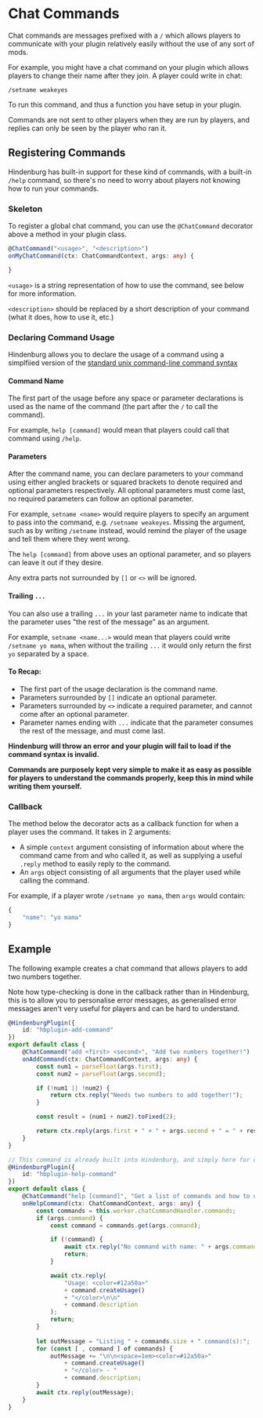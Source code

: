 # Chat Commands
Chat commands are messages prefixed with a `/` which allows players to communicate
with your plugin relatively easily without the use of any sort of mods.

For example, you might have a chat command on your plugin which allows players
to change their name after they join. A player could write in chat:

`/setname weakeyes`

To run this command, and thus a function you have setup in your plugin.

Commands are not sent to other players when they are run by players, and replies
can only be seen by the player who ran it.

## Registering Commands
Hindenburg has built-in support for these kind of commands, with a built-in
`/help` command, so there's no need to worry about players not knowing how to
run your commands.

### Skeleton
To register a global chat command, you can use the `@ChatCommand` decorator above
a method in your plugin class.

```ts
@ChatCommand("<usage>", "<description>")
onMyChatCommand(ctx: ChatCommandContext, args: any) {

}
```

`<usage>` is a string representation of how to use the command, see below for
more information.

`<description>` should be replaced by a short description of your command (what
it does, how to use it, etc.)

### Declaring Command Usage
Hindenburg allows you to declare the usage of a command using a simplfiied version
of the [standard
unix command-line command syntax](https://en.wikipedia.org/wiki/Command-line_interface#Command_description_syntax)

#### Command Name

The first part of the usage before any space or parameter declarations is used
as the name of the command (the part after the `/` to call the command).

For example, `help [command]` would mean that players could call that command using
`/help`.

#### Parameters
After the command name, you can declare parameters to your command using either
angled brackets or squared brackets to denote required and optional parameters
respectively. All optional parameters must come last, no required parameters can
follow an optional parameter.

For example, `setname <name>` would require players to specify an argument to pass
into the command, e.g. `/setname weakeyes`. Missing the argument, such as by writing
`/setname` instead, would remind the player of the usage and tell them where they
went wrong.

The `help [command]` from above uses an optional parameter, and so players can
leave it out if they desire.

Any extra parts not surrounded by `[]` or `<>` will be ignored.

#### Trailing `...`
You can also use a trailing `...` in your last parameter name to indicate that the
parameter uses "the rest of the message" as an argument.

For example, `setname <name...>` would mean that players could write `/setname yo mama`,
when without the trailing `...` it would only return the first `yo` separated by
a space.

#### To Recap:
* The first part of the usage declaration is the command name.
* Parameters surrounded by `[]` indicate an optional parameter.
* Parameters surrounded by `<>` indicate a required parameter, and cannot come
after an optional parameter.
* Parameter names ending with `...` indicate that the parameter consumes the
rest of the message, and must come last.

**Hindenburg will throw an error and your plugin will fail to load if the command
syntax is invalid.**

**Commands are purposely kept very simple to make it as easy as possible for
players to understand the commands properly, keep this in mind while writing them
yourself.**

### Callback
The method below the decorator acts as a callback function for when a player
uses the command. It takes in 2 arguments:

* A simple `context` argument consisting of information about where the command
came from and who called it, as well as supplying a useful `.reply` method to easily
reply to the command. 
* An `args` object consisting of all arguments that the player used while calling
the command.

For example, if a player wrote `/setname yo mama`, then `args` would contain:
```typescript
{
    "name": "yo mama"
}
```

## Example
The following example creates a chat command that allows players to add two numbers
together.

Note how type-checking is done in the callback rather than in Hindenburg, this
is to allow you to personalise error messages, as generalised error messages aren't
very useful for players and can be hard to understand.
```ts
@HindenburgPlugin({
    id: "hbplugin-add-command"
})
export default class {
    @ChatCommand("add <first> <second>", "Add two numbers together!")
    onAddCommand(ctx: ChatCommandContext, args: any) {
        const num1 = parseFloat(args.first);
        const num2 = parseFloat(args.second);

        if (!num1 || !num2) {
            return ctx.reply("Needs two numbers to add together!");
        }

        const result = (num1 + num2).toFixed(2);

        return ctx.reply(args.first + " + " + args.second + " = " + result);
    }
}
```

```ts
// This command is already built into Hindenburg, and simply here for display/example purposes.
@HindenburgPlugin({
    id: "hbplugin-help-command"
})
export default class {
    @ChatCommand("help [command]", "Get a list of commands and how to use them, or get help for a specific command.")
    onHelpCommand(ctx: ChatCommandContext, args: any) {
        const commands = this.worker.chatCommandHandler.commands;
        if (args.command) {
            const command = commands.get(args.command);

            if (!command) {
                await ctx.reply("No command with name: " + args.command);
                return;
            }

            await ctx.reply(
                "Usage: <color=#12a50a>"
                + command.createUsage()
                + "</color>\n\n"
                + command.description
            );
            return;
        }
        
        let outMessage = "Listing " + commands.size + " command(s):";
        for (const [ , command ] of commands) {
            outMessage += "\n\n<space=1em><color=#12a50a>"
                + command.createUsage()
                + "</color> - "
                + command.description;
        }
        await ctx.reply(outMessage);
    }
}
```